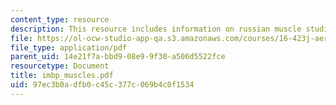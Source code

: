 ```yaml
---
content_type: resource
description: This resource includes information on russian muscle studies.
file: https://ol-ocw-studio-app-qa.s3.amazonaws.com/courses/16-423j-aerospace-biomedical-and-life-support-engineering-spring-2006/97ec3b0adfb0c45c377c069b4c0f1534_imbp_muscles.pdf
file_type: application/pdf
parent_uid: 14e21f7a-bbd9-08e9-9f30-a506d5522fce
resourcetype: Document
title: imbp_muscles.pdf
uid: 97ec3b0a-dfb0-c45c-377c-069b4c0f1534
---
```


